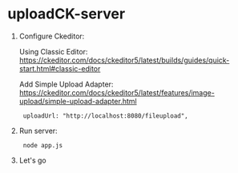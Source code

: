 # uploadCK-server
1. Configure Ckeditor:

    Using Classic Editor: https://ckeditor.com/docs/ckeditor5/latest/builds/guides/quick-start.html#classic-editor

    Add Simple Upload Adapter:  https://ckeditor.com/docs/ckeditor5/latest/features/image-upload/simple-upload-adapter.html
        
        
        uploadUrl: "http://localhost:8080/fileupload",

2. Run server:
        
        node app.js

3. Let's go
